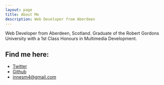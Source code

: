 ```yaml
---
layout: page
title: About Me
description: Web Developer from Aberdeen
---
```


<p class="message">
  Web Developer from Aberdeen, Scotland. Graduate of the Robert Gordons University with a 1st Class Honours in Multimedia Development.
</p>

## Find me here:

* [Twitter](https://twitter.com/innesm4)
* [Github](https://github.com/innesm4)
* <innesm4@gmail.com>
